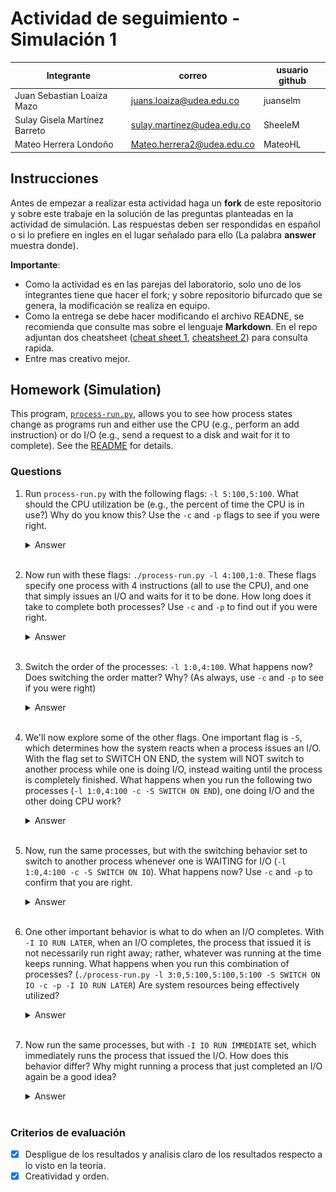 # Actividad de seguimiento - Simulación 1

|Integrante|correo|usuario github|
|----------|------|--------------|
|Juan Sebastian Loaiza Mazo|juans.loaiza@udea.edu.co|juanselm|
|Sulay Gisela Martínez Barreto|sulay.martinez@udea.edu.co|SheeleM|
|Mateo Herrera Londoño|Mateo.herrera2@udea.edu.co|MateoHL|

## Instrucciones

Antes de empezar a realizar esta actividad haga un **fork** de este repositorio y sobre este trabaje en la solución de las preguntas planteadas en la actividad de simulación. Las respuestas deben ser respondidas en español o si lo prefiere en ingles en el lugar señalado para ello (La palabra **answer** muestra donde).

**Importante**:
* Como la actividad es en las parejas del laboratorio, solo uno de los integrantes tiene que hacer el fork; y sobre repositorio bifurcado que se genera, la modificación se realiza en equipo.
* Como la entrega se debe hacer modificando el archivo READNE, se recomienda que consulte mas sobre el lenguaje **Markdown**. En el repo adjuntan dos cheatsheet ([cheat sheet 1](Markdown_Cheat_Sheet.pdf), [cheatsheet 2](markdown-cheatsheet.pdf)) para consulta rapida.
* Entre mas creativo mejor.

## Homework (Simulation)

This program, [`process-run.py`](process-run.py), allows you to see how process states change as programs run and either use the CPU (e.g., perform an add instruction) or do I/O (e.g., send a request to a disk and wait for it to complete). See the [README](https://github.com/remzi-arpacidusseau/ostep-homework/blob/master/cpu-intro/README.md) for details.

### Questions

1. Run `process-run.py` with the following flags: `-l 5:100,5:100`. What should the CPU utilization be (e.g., the percent of time the CPU is in use?) Why do you know this? Use the `-c` and `-p` flags to see if you were right.
   
   <details>
   <summary>Answer</summary>
   <p><b>Comando</b></p>

   ```python
    python3 process-run.py -l 5:100,5:100 -c -p
   ```

     <img src="images/process1.png" alt="Process 1" style="display: block; margin: 0 auto; width: 80%; height: auto;">

   <br>

   ##### Explicación.


   Al ejecutat el comando anterior se simulan dos procesos:
   - **PID 0:** Ejecuta 5 instrucciones en la CPU sin realizar ninguna operación de entrada/salida (I/O). Comienza su ejecución de inmediato.
   - **PID 1:** También ejecuta 5 instrucciones en la CPU, pero su ejecución no está condicionada a que el proceso PID 0 termine primero. En este caso, el planificador decide cómo alternar la ejecución de ambos procesos.
   - **-c (Compute Statistics):** Muestra estadísticas detalladas al final de la ejecución, incluyendo el tiempo total de ejecución, el tiempo ocupado de la CPU y el tiempo ocupado en I/O.

     Ayuda a verificar si la CPU estuvo en uso todo el tiempo y si hubo tiempos muertos.
   - **-p (Print Execution Details):**
   Imprime información sobre el estado de los procesos en cada ciclo.

   <br>
   
   ##### Estado de los Procesos en la Simulación

    | PID | Tiempo 1-5| Tiempo 6| Tiempo 7-10 |
    |---|---|---|---|
    | **0** | Está en `RUN: cpu` | El proceso 0 ha terminado (`DONE`). | Ha finalizado (`DONE`). |
    | **1** | Está `READY` esperando su turno. | Ahora el proceso 1 empieza a ejecutarse (`RUN: cpu`). | El proceso 1 sigue ejecutando CPU hasta que termina. |


   ##### Conclusión:
   - Tiempo total 10 → La simulación duró 10 ciclos. <br>
   - CPU ocupada:10 (100%) → La CPU estuvo ocupada todo el tiempo, sin tiempos muertos.<br>
   - IO ocupada 0 (0%) → No hubo operaciones de entrada/salida (I/O).
   - La planificación utilizada es FIFO porque los procesos se ejecutan en el orden en que llegan sin interrupciones.

   </details>
   <br>

   

2. Now run with these flags: `./process-run.py -l 4:100,1:0`. These flags specify one process with 4 instructions (all to use the CPU), and one that simply issues an I/O and waits for it to be done. How long does it take to complete both processes? Use `-c` and `-p` to find out if you were right. 
   
 
   <details>
   <summary>Answer</summary>
   <p><b>Comando</b></p>

   ```python
     python3 process-run.py -l 4:100,1:0 -c -p
   ```

     <img src="images/process2.png" alt="Process 1" style="display: block; margin: 0 auto; width: 80%; height: auto;">

   <br>

   ##### Explicación.


   Al ejecutar el comando anterior se simulan dos procesos en 11 intervalos tiempo:
   - **PID 0:** ejecuta 4 instrucciones que usan CPU
   - **PID 1:** Tiene 1 instrucción de I/O (RUN:io), luego espera a que termine. 
   <br>
   
   ##### Estado de los Procesos en la Simulación

   | PID | Tiempo 1-4 | Tiempo 5-10 | Tiempo 11 |
   |-----|------------|-------------|-----------|
   | **0**   | Está en `RUN:cpu`, ejecutando normalmente. | Termina su ejecución (`DONE`). | Ya ha finalizado. |
   | **1**   | Está en `READY`, esperando su turno. | Inicia operación de E/S (`RUN:io`) y luego permanece `BLOCKED` esperando que finalice. | Termina operación de E/S (`RUN:io_done`) y finaliza (`DONE`). |



   ##### Conclusión:
   - El proceso PID 0 fue muy rápido porque solo necesitaba usar la CPU. Terminó en 4 unidades de tiempo sin interrupciones. <br>
   - El proceso PID 1, aunque solo tenía una instrucción, tardó mucho más porque era una operación de entrada/salida (I/O), lo cual lo dejó bloqueado durante 5 unidades de tiempo esperando respuesta.<br>
   - El sistema completo tomó 11 unidades de tiempo para ejecutar ambos procesos, principalmente porque PID 1 estuvo bloqueado esperando que finalizara su I/O.
   - Esto demuestra que las operaciones de I/O pueden causar demoras importantes, incluso cuando los procesos son 
   cortos.
   - El CPU estuvo ocupado durante 6 de los 11 tiempos (54.55%), lo cual es un uso razonablemente bueno.
   - No hubo tiempos muertos de CPU, es decir, en cada unidad de tiempo hubo algún proceso en ejecución o esperando IO, lo cual implica un buen aprovechamiento.
   - La unidad de entrada/salida (IO) estuvo activa durante 5 de los 11 tiempos (45.45%), cuando el proceso 1 se encontraba esperando la finalización de su operación de IO.
   - El IO fue ejecutado en paralelo al tiempo que el CPU finalizaba con PID 0, mostrando una buena sincronización entre CPU e IO.

   </details>
   <br>


3. Switch the order of the processes: `-l 1:0,4:100`. What happens now? Does switching the order matter? Why? (As always, use `-c` and `-p` to see if you were right)
   
 
   <details>
   <summary>Answer</summary>
   <p><b>Comando</b></p>

   ```python
     python3 ./process-run.py -l 1:0,4:100 -c -p
   ```

     <img src="images/process3.png" alt="Process 1" style="display: block; margin: 0 auto; width: 80%; height: auto;">

   <br>

   ##### Explicación:


   Al ejecutar este comando se simulan dos procesos en 7 intervalos de tiempo:
   - **PID 0:** Tiene 1 instrución de I/O RUN, luego eespera a que termine
   - **PID 1:** Ejecuta 4 intrucciones que usan CPU. 
   <br>
   
   ##### Estado de los Procesos en la Simulación:

   | PID | Tiempo 1 | Tiempo 2-5 | Tiempo 6 | Tiempo 7 |
   |-----|----------|------------|----------|----------|
   | **0** | Inicia operación de E/S (`RUN:io`) | Permanece `BLOCKED` esperando que finalice su operación I/O | Sigue `BLOCKED` | Termina operación de E/S (`RUN:io_done`) y finaliza (`DONE`) |
   | **1** | Está en `READY`, esperando su turno | Ejecuta sus instrucciones de CPU (`RUN:cpu`) | Termina su ejecución (`DONE`) | Ya ha finalizado |


   ##### Conclusión:
   - Al ejecutar -l 1:0,4:100, el sistema operativo mostró una gestión eficiente mediante multiprogramación.
   - Cuando el primer proceso (PID 0) se bloqueó por I/O, el sistema ejecutó el segundo (PID 1), que usaba CPU. Así, ambos avanzaron en paralelo, logrando un uso eficiente del CPU (85.71%) y del I/O (71.43%).
   - Esto demuestra la efectividad de la política "SWITCH ON IO", que cambia a otro proceso cuando uno se bloquea, reduciendo tiempos muertos y mejorando el rendimiento.
   - El orden de los procesos influye directamente en la eficiencia del sistema, permitiendo una mejor utilización de los recursos
   </details>
   <br>


4. We'll now explore some of the other flags. One important flag is `-S`, which determines how the system reacts when a process issues an I/O. With the flag set to SWITCH ON END, the system will NOT switch to another process while one is doing I/O, instead waiting until the process is completely finished. What happens when you run the following two processes (`-l 1:0,4:100 -c -S SWITCH ON END`), one doing I/O and the other doing CPU work?
   
   <details>
   <summary>Answer</summary>
   <p><b>Comando</b></p>

   ```python
   python3 process-run.py -l 1:0,4:100 -c -S SWITCH_ON_END
   ```

   <img src="images/process4.png" alt="Process 5" style="display: block; margin: 0 auto; width: 80%; height: auto;">

   <br>

   ##### Explicación:

   Al ejecutat el comando anterior se simulan dos procesos:
   - **PID 0:** Este proceso ejecuta una operación de I/O.
   - **PID 1:** Este proceso ejecuta instrucciones sobre la CPU.
   - **SWITCH_ON_END:** Esta opción usada en el comando indica que solo puede ser intercambiado los procesos cuan se termine la ejecución del primero.

   <br>

   |PID|Tiempo 1|Tiempo 2-6|Tiempo 7|Tiempo 8-11|
   |---|---|---|---|---|
   |**0**|Está en ejecución con una operación de I/O.|Permanece en estado BLOCKED|Finaliza su proceso I/O|Ha finalizado (DONE).|
   |**1**|Está READY esperando su turno|Permanece READY sin ejecución.|Continua en estado Ready|Inicia ejecución en CPU hasta terminar|

   ##### Conclusión:
   El cambio de proceso solo ocurre cuando uno termina, en este caso hasta que termine el PID 0. Esto causa ineficiencia, ya que la CPU está inactiva durante el tiempo en que PID 0 está bloqueado y luego de eso 
   el PID 1 puede iniciar su ejecución.

   </details>
   <br>

5. Now, run the same processes, but with the switching behavior set to switch to another process whenever one is WAITING for I/O (`-l 1:0,4:100 -c -S SWITCH ON IO`). What happens now? Use `-c` and `-p` to confirm that you are right.
   
   <details>
   <summary>Answer</summary>
   <p><b>Comando</b></p>

   ```python
   python3 process-run.py -l 1:0,4:100 -c -S SWITCH_ON_IO
   ```

   <img src="images/process5.png" alt="Process 5" style="display: block; margin: 0 auto; width: 80%; height: auto;">
   <br>

   ##### Explicación:

   Al ejecutat el comando anterior se simulan dos procesos:
   - **PID 0:** Este proceso ejecuta una operación de I/O.
   - **PID 1:** Este proceso ejecuta instrucciones sobre la CPU.
   - **SWITCH_ON_IO:** Cuando uno de los procesos entra en estado I/O se puede cambiar de proceso.

   <br>

   |PID|Tiempo 1|Tiempo 2-6|Tiempo 7|Tiempo 8-11|
   |---|---|---|---|---|
   |**0**|Empieza la ejecución con una operación de I/O|Se queda en estado BLOCKED esperando su I/O.|Permanece bloqueado esperando el fin de su I/O. |finaliza su proceso I/O|
   |**1**|Inicia su estado en READY|Usa la CPU (RUN: cpu) sin necesidad de que PID 0 halla terminado.|Finaliza su proceso|Ya ha finalizado su proceso|

   ##### Conclusión:
   En este caso se optimiza el uso de la CPU, ya que mientras PID 0 está bloqueado esperando la I/O, PID 1 usa la CPU, evitando tiempos muertos.

   </details>
   <br>

6. One other important behavior is what to do when an I/O completes. With `-I IO RUN LATER`, when an I/O completes, the process that issued it is not necessarily run right away; rather, whatever was running at the time keeps running. What happens when you run this combination of processes? (`./process-run.py -l 3:0,5:100,5:100,5:100 -S SWITCH ON IO -c -p -I IO RUN LATER`) Are system resources being effectively utilized?
   
   <details>
   <summary>Answer</summary>

   ```python
   python3 process-run.py -l 3:0,5:100,5:100,5:100 -S SWITCH_ON_IO -c -p -I IO_RUN_LATER
   ```
   <img src="images/process6.png" alt="Process 6" style="display: block; margin: 0 auto; width: 80%; height: auto;">
   <br>

   ##### Explicación:
   
   Se definen 4 procesos:
   - PID 0 comienza con una operación de entrada/salida (I/O), y luego alterna tres ráfagas de CPU de 5 unidades de tiempo.
   - PID 1, 2 y 3 ejecutan únicamente ráfagas de CPU, cada uno con 5 unidades.

   Los modificadores usados son:
   - -S SWITCH_ON_IO: el planificador realiza un cambio de contexto cuando un proceso entra en I/O.
   - -I IO_RUN_LATER: cuando un proceso finaliza su operación de I/O, no se ejecuta inmediatamente, sino que se coloca al final de la cola de listos.
   - -c -p: muestran estadísticas y el patrón de ejecución completo.

   Durante la simulación, el proceso 0 empieza con una operación de I/O (RUN:io) y se bloquea (BLOCKED). En ese momento, gracias al planificador, la CPU cambia rápidamente a los procesos listos (PID 1, 2 y 3),      que se ejecutan de manera continua hasta completarse.

   Cuando el PID 0 termina su I/O, no se ejecuta inmediatamente, sino que se reubica al final de la cola por efecto de IO_RUN_LATER. Por eso, solo vuelve a ejecutarse después de que los demás procesos hayan 
   terminado. Esto mismo ocurre con sus siguientes operaciones de I/O, generando periodos de espera incluso cuando el proceso ya está listo para continuar.

   **¿Se están utilizando eficazmente los recursos del sistema?**
   En términos generales, el sistema logra un buen uso de recursos, con un uso de CPU del 67.74% y un uso de I/O del 48.39%. La CPU no queda ociosa mientras haya procesos listos, y se mantiene activa durante la 
   mayoría de la ejecución.

   Sin embargo, la política IO_RUN_LATER introduce una cierta ineficiencia: los procesos que terminan su operación de I/O no se ejecutan inmediatamente, lo que puede llevar a pequeños periodos donde no hay 
   procesos listos, a pesar de que uno ya está preparado para continuar. Esto genera tiempos muertos evitables tanto en CPU como en I/O, y se nota especialmente hacia el final de la simulación, cuando ya solo 
   queda el PID 0.

   ##### Conclusión:
   Aunque el rendimiento general del sistema es aceptable, la decisión de postergar la ejecución de un proceso que acaba de finalizar su I/O limita la eficiencia global. Esta combinación de parámetros muestra 
   cómo una política aparentemente simple puede afectar el aprovechamiento de los recursos, y resalta la importancia de tomar decisiones inteligentes en la planificación, especialmente en sistemas donde la 
   interacción entre procesos y dispositivos de entrada/salida es constante.

   </details>
   <br>

7. Now run the same processes, but with `-I IO RUN IMMEDIATE` set, which immediately runs the process that issued the I/O. How does this behavior differ? Why might running a process that just completed an I/O again be a good idea?
   
   <details>
   <summary>Answer</summary>
      
   ```python
   python3 process-run.py -l 3:0,5:100,5:100,5:100 -S SWITCH_ON_IO -c -p -I IO_RUN_IMMEDIATE
   ```
   <img src="images/process7.png" alt="Process 7" style="display: block; margin: 0 auto; width: 80%; height: auto;">
   <br>

   ##### Explicación:
   
   Se definen 4 procesos:
   - PID 0 comienza con una operación de entrada/salida (I/O) y luego ejecuta tres ráfagas de CPU.
   - PID 1, 2 y 3 ejecutan tareas de CPU de 5 unidades de tiempo cada uno.
   - Se utiliza -S SWITCH_ON_IO, lo que hace que el planificador cambie de contexto cuando un proceso entra en I/O.
   - La gran diferencia es el parámetro -I IO_RUN_IMMEDIATE, que hace que el proceso que finaliza una operación de I/O se ejecute      inmediatamente, dándole prioridad sobre otros procesos listos.

   Durante la simulación, el PID 0 inicia con una operación de I/O y se bloquea. La CPU entonces ejecuta el PID 1. Una vez que el PID 0 termina su I/O, es reinsertado inmediatamente en la CPU antes que los demás 
   procesos listos, y realiza su ráfaga de CPU.

   Este patrón se repite: el PID 0 ejecuta una ráfaga, vuelve a entrar a I/O, y cuando esta finaliza, vuelve a ejecutarse de inmediato. Así, se alternan periodos de CPU e I/O de forma más intercalada, hasta que 
   el proceso 0 finaliza. Solo después se ejecutan los PIDs 2 y 3.

   **¿Qué diferencia este comportamiento respecto a la pregunta 6?**
   
   La diferencia principal es la prioridad que se le da al proceso que termina su operación de I/O:
   - En la pregunta 6 (IO_RUN_LATER), el proceso que completaba su I/O iba al final de la cola de listos, y debía esperar su turno nuevamente. Esto introducía demoras innecesarias y afectaba la eficiencia del 
     sistema.
   - En la pregunta 7 (IO_RUN_IMMEDIATE), el proceso que termina I/O se ejecuta inmediatamente, lo cual reduce los tiempos de espera y mejora el flujo entre I/O y CPU.

   Este cambio tiene un impacto directo en el aprovechamiento de recursos:

   | Métrica             | Pregunta 6 (`IO_RUN_LATER`) | Pregunta 7 (`IO_RUN_IMMEDIATE`) |
   |---------------------|-----------------------------|----------------------------------|
   | Tiempo total        | 31                          | 21                               |
   | Uso de CPU          | 21 (67.74%)                 | 21 (100.00%)                     |
   | Uso de I/O          | 15 (48.39%)                 | 15 (71.43%)                      |

   La mejora es clara: con IO_RUN_IMMEDIATE, el sistema logra terminar más rápido y utiliza al máximo tanto la CPU como el dispositivo 
   de I/O.

   **¿Por qué es buena idea ejecutar de nuevo un proceso que acaba de completar una E/S?**
   Porque el proceso que acaba de terminar una operación de entrada/salida probablemente ya tiene trabajo pendiente (como una nueva ráfaga de CPU), y está listo para continuar su ejecución inmediatamente.

   Al ejecutarlo de nuevo sin esperar, se logra:
   - Mayor fluidez en la ejecución, evitando que el proceso quede en espera cuando ya podría seguir trabajando.
   - Reducción de tiempos de espera innecesarios, tanto para la CPU como para los dispositivos de I/O.
   - Mejor utilización del sistema, como se refleja en los resultados de esta simulación.

   ##### Conclusión:
   La política IO_RUN_IMMEDIATE demuestra ser mucho más eficiente que IO_RUN_LATER. Al dar prioridad al proceso que termina una operación de I/O, el sistema logra mayor paralelismo, menos tiempo total de 
   ejecución y mejor aprovechamiento de los recursos.

   Este caso es un buen ejemplo de cómo una pequeña decisión en la planificación puede tener un gran impacto en el rendimiento general del sistema.
   </details>
   <br>


### Criterios de evaluación
- [x] Despligue de los resultados y analisis claro de los resultados respecto a lo visto en la teoria.
- [x] Creatividad y orden.
